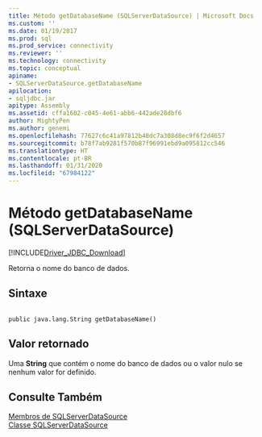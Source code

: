 ```yaml
---
title: Método getDatabaseName (SQLServerDataSource) | Microsoft Docs
ms.custom: ''
ms.date: 01/19/2017
ms.prod: sql
ms.prod_service: connectivity
ms.reviewer: ''
ms.technology: connectivity
ms.topic: conceptual
apiname:
- SQLServerDataSource.getDatabaseName
apilocation:
- sqljdbc.jar
apitype: Assembly
ms.assetid: cffa1602-c045-4e61-abb6-442ade28dbf6
author: MightyPen
ms.author: genemi
ms.openlocfilehash: 77627c6c41a97812b48dc7a308d8ec9f6f2d4657
ms.sourcegitcommit: b78f7ab9281f570b87f96991ebd9a095812cc546
ms.translationtype: HT
ms.contentlocale: pt-BR
ms.lasthandoff: 01/31/2020
ms.locfileid: "67984122"
---
```

# <a name="getdatabasename-method-sqlserverdatasource"></a>Método getDatabaseName (SQLServerDataSource)
[!INCLUDE[Driver_JDBC_Download](../../../includes/driver_jdbc_download.md)]

  Retorna o nome do banco de dados.  
  
## <a name="syntax"></a>Sintaxe  
  
```  
  
public java.lang.String getDatabaseName()  
```  
  
## <a name="return-value"></a>Valor retornado  
 Uma **String** que contém o nome do banco de dados ou o valor nulo se nenhum valor for definido.  
  
## <a name="see-also"></a>Consulte Também  
 [Membros de SQLServerDataSource](../../../connect/jdbc/reference/sqlserverdatasource-members.md)   
 [Classe SQLServerDataSource](../../../connect/jdbc/reference/sqlserverdatasource-class.md)  
  
  
